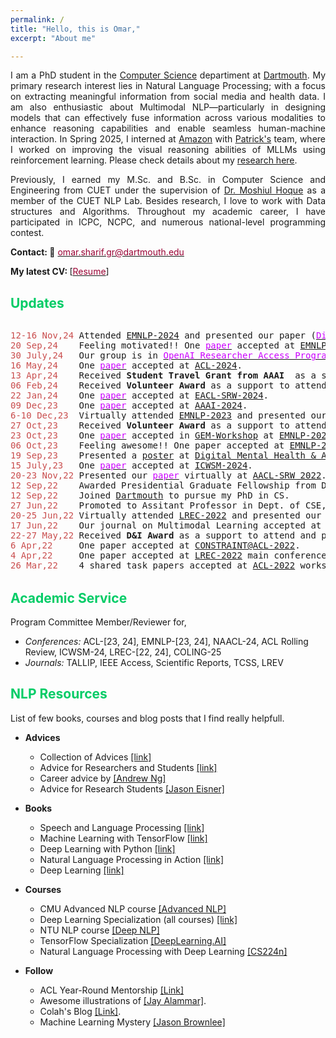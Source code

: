 ```yaml
---
permalink: /
title: "Hello, this is Omar,"
excerpt: "About me"

---
```


<!---
<p align="justify">
  <b><font color="red"><h2> (Under Construction)</h2></font></b>
</p>

author_profile: true
redirect_from: 
  - /about/
  - /about.html
-->

<p align="justify">
I am a PhD student in the <a href="https://web.cs.dartmouth.edu/">Computer Science</a>  departiment at <a href="https://home.dartmouth.edu/">Dartmouth</a>. My primary research interest lies in Natural Language Processing; with a focus on extracting meaningful information from social media and health data. I am also enthusiastic about Multimodal NLP—particularly in designing models that can effectively fuse information across various modalities to enhance reasoning capabilities and enable seamless human-machine interaction. In Spring 2025, I interned at <a href="https://aws.amazon.com/quicksight/q/">Amazon</a> with <a href="https://ngpatrick.com/">Patrick's</a> team, where I worked on improving the visual reasoning abilities of MLLMs using reinforcement learning. Please check details about my <a href="https://omar-sharif.github.io/research/">research here</a>.
</p> 

<p align="justify">
Previously, I earned my M.Sc. and B.Sc. in Computer Science and Engineering from CUET under the supervision of <a href="https://scholar.google.com/citations?user=srYxYhcAAAAJ&hl=en&authuser=2"> Dr. Moshiul Hoque</a> as a member of the CUET NLP Lab. Besides research, I love to work with Data structures and Algorithms. Throughout my academic career, I have participated in ICPC, NCPC, and numerous national-level programming contest.  
</p>

<b>Contact: 📧</b> [<font color= "#990033" >omar.sharif.gr@dartmouth.edu</font>](omar.sharif.gr@dartmouth.edu)

<b>My latest CV: </b> [<a href="https://drive.google.com/file/d/1drGFkiNotRJ2HtOXvcKjBdcD5biTmiNt/view?usp=sharing"><font color="#990033">Resume</font></a>]


<!---
I love to play a lot, read motivational and history (religion, world war) books. My favorite sports are badminton, football, and cricket.
I am also pursuing my M.Sc. from CUET . My research interest lies in the intersection of Deep Learning, Natural Language Processing, and Information Retrieval. More precisely, my goal is to develop tools that help to present information in a structured way by considering inherent semantic relations and dependencies.
<font size="2">🟤</font> 
<font size="2">🔴</font> 
<font size="2">🟠</font> 
<font size="2">🟡</font> 
<font size="2">🟢</font> 
<font size="2">🔵</font> 
<font size="2">🟣</font> 
-->

## <font color="#00cc66"> Updates </font>
<div style="height: 400px; overflow: auto;">
<pre>
<span style="color:rgb(201, 76, 76)">12-16 Nov,24</span> Attended <a href="https://2024.emnlp.org/">EMNLP-2024</a> and presented our paper (<a href="https://aclanthology.org/2024.emnlp-main.673"><font color="#cc00ff">DiscourseEE</font></a>).
<span style="color:rgb(201, 76, 76)">20 Sep,24</span>    Feeling motivated!! One <a href="https://omar-sharif03.github.io/DiscourseEE/"><font color="#cc00ff">paper</font></a> accepted at <a href="https://2024.emnlp.org/">EMNLP-2024</a> main conference.
<span style="color:rgb(201, 76, 76)">30 July,24</span>   Our group is in <a href="https://openai.com/form/researcher-access-program/"><font color="#cc00ff">OpenAI Researcher Access Program</font></a>. We received a $5k API credit and will continue to assess OpenAI models on human-centric NLP tasks.
<span style="color:rgb(201, 76, 76)">16 May,24</span>    One <a href="https://arxiv.org/abs/2403.10829"><font color="#cc00ff">paper</font></a> accepted at <a href="https://2024.aclweb.org/">ACL-2024</a>.
<span style="color:rgb(201, 76, 76)">13 Apr,24</span>    Received <b>Student Travel Grant from AAAI</b>  as a support to attend and present my paper at <a href="https://www.icwsm.org/2024/index.html/index.html">ICWSM-2024</a>.
<span style="color:rgb(201, 76, 76)">06 Feb,24</span>    Received <b>Volunteer Award</b> as a support to attend and present my papers at <a href="https://2024.eacl.org/">EACL-2024</a>.
<span style="color:rgb(201, 76, 76)">22 Jan,24</span>    One <a href="https://aclanthology.org/2024.eacl-srw.12/"><font color="#cc00ff">paper</font></a> accepted at <a href="https://2024.eacl.org/">EACL-SRW-2024</a>.
<span style="color:rgb(201, 76, 76)">09 Dec,23</span>    One <a href="https://ojs.aaai.org/index.php/AAAI/article/view/30241"><font color="#cc00ff">paper</font></a> accepted at <a href="https://aaai.org/aaai-conference/">AAAI-2024</a>.
<span style="color:rgb(201, 76, 76)">6-10 Dec,23</span>  Virtually attended <a href="https://2023.emnlp.org/">EMNLP-2023</a> and presented our papers (<a href="https://aclanthology.org/2023.findings-emnlp.273/"><font color="#cc00ff">Paper-1</font></a>, <a href="https://arxiv.org/pdf/2309.06541.pdf"><font color="#cc00ff">Paper-2</font></a>).
<span style="color:rgb(201, 76, 76)">27 Oct,23</span>    Received <b>Volunteer Award</b> as a support to attend and present my papers at <a href="https://2023.emnlp.org/">EMNLP-2023</a>.
<span style="color:rgb(201, 76, 76)">23 Oct,23</span>    One <a href="https://arxiv.org/abs/2309.06541"><font color="#cc00ff">paper</font></a> accepted in <a href="https://gem-benchmark.com/workshop">GEM-Workshop</a> at <a href="https://2023.emnlp.org/">EMNLP-2023</a>.
<span style="color:rgb(201, 76, 76)">06 Oct,23</span>    Feeling awesome!! One paper accepted at <a href="https://2023.emnlp.org/">EMNLP-2023</a> Findings.
<span style="color:rgb(201, 76, 76)">19 Sep,23</span>    Presented a <a href="https://drive.google.com/file/d/180rgB5PVcHhKjfn8Q4M94sejQ5NnoRA8/view?usp=sharing"><font>poster</font></a> at <a href="https://www.c4tbh.org/mental-health-ai-symposium/">Digital Mental Health & AI Symposium</a> organized by <a href="https://www.c4tbh.org/">CTBH</a>.
<span style="color:rgb(201, 76, 76)">15 July,23</span>   One <a href="https://arxiv.org/abs/2301.11508"><font color="#cc00ff">paper</font></a> accepted at <a href="https://www.icwsm.org/2023/index.html/call_for_submissions.html">ICWSM-2024</a>.
<span style="color:rgb(201, 76, 76)">20-23 Nov,22</span> Presented our <a href="https://aclanthology.org/2022.aacl-srw.5/"><font color="#cc00ff">paper</font></a> virtually at <a href="https://www.aacl2022.org/Program/student-research-workshop">AACL-SRW 2022</a>.
<span style="color:rgb(201, 76, 76)">12 Sep,22</span>    Awarded Presidential Graduate Fellowship from Dartmouth.
<span style="color:rgb(201, 76, 76)">12 Sep,22</span>    Joined <a href="https://home.dartmouth.edu/">Dartmouth</a> to pursue my PhD in CS.
<span style="color:rgb(201, 76, 76)">27 Jun,22</span>    Promoted to Assitant Professor in Dept. of CSE, CUET. Feeling super happy!!!
<span style="color:rgb(201, 76, 76)">20-25 Jun,22</span> Virtually attended <a href="https://lrec2022.lrec-conf.org/en/">LREC-2022</a> and presented our paper <a href="http://www.lrec-conf.org/proceedings/lrec2022/pdf/2022.lrec-1.165.pdf"><font color="#cc00ff">MemoSen</font></a>
<span style="color:rgb(201, 76, 76)">17 Jun,22</span>    Our journal on Multimodal Learning accepted at <a href="https://www.journals.elsevier.com/journal-of-king-saud-university-computer-and-information-sciences">JKSU</a> Journal.<font color= "#f00">[IF: 13.437]</font> Feeling awesome!!! 
<span style="color:rgb(201, 76, 76)">22-27 May,22</span> Received <b>D&I Award</b> as a support to attend and present our papers at <a href="https://www.2022.aclweb.org/conference-programme">ACL-2022</a>.
<span style="color:rgb(201, 76, 76)">6 Apr,22</span>     One paper accepted at <a href="https://lcs2.iiitd.edu.in/CONSTRAINT-2022/">CONSTRAINT@ACL-2022</a>.
<span style="color:rgb(201, 76, 76)">4 Apr,22</span>     One paper accepted at <a href="https://lrec2022.lrec-conf.org/en/">LREC-2022</a> main conference.
<span style="color:rgb(201, 76, 76)">26 Mar,22</span>    4 shared task papers accepted at <a href="https://www.2022.aclweb.org/workshops">ACL-2022</a> workshops.
<span style="color:rgb(201, 76, 76)">02 Jan,22</span>    Feeling awesome!!! Successfully defended my Master's thesis.<a href="https://docs.google.com/presentation/d/1GTHUAWxUmvd5kgwl9xPERwYf0bnkLgbY/edit?usp=sharing&ouid=103730353445379362338&rtpof=true&sd=true"><font color="#cc00ff">[Slides]</font></a>
<span style="color:rgb(201, 76, 76)">20 Dec,21</span>    <a href="https://github.com/omar-sharif03/BAD-Bangla-Aggressive-Text-Dataset"><font color="#cc00ff">Bengali Aggressive Text Dataset (BAD)</font></a> is released. Hope this dataset will pave the way for undesired/toxic language detection research in Bengali.
<span style="color:rgb(201, 76, 76)">5 Dec,21</span>     Feeling super happy!!! <a href="https://www.sciencedirect.com/science/article/abs/pii/S0925231221018567"><font color="#cc00ff">Paper</font></a> accepted at <a href="https://www.sciencedirect.com/journal/neurocomputing">Neurocomputing Journal</a>.<font color= "#f00">[IF: 5.719, HI: 143]</font>
<span style="color:rgb(201, 76, 76)">7-11 Nov,21</span>  Received <b>D&I Award</b> and virtually attended <a href="https://2021.emnlp.org/">EMNLP-2021</a>.
<span style="color:rgb(201, 76, 76)">5 Nov,21</span>     Two papers (<a href="https://link.springer.com/article/10.1007/s42979-021-00922-z"><font color="#cc00ff">Sentiment</font></a>, <a href="https://link.springer.com/article/10.1007/s42979-021-00913-0"><font color="#cc00ff">Emotion</font></a>) accepted in <a href="https://www.springer.com/journal/42979">SN Computer Science</a> journal.
<span style="color:rgb(201, 76, 76)">1-6 Aug,21</span>   Virtually attended <a href="https://2021.aclweb.org/">ACL-2021</a>.
<span style="color:rgb(201, 76, 76)">26 June,21</span>   Successfully organized <a href="https://cuetnlp.com/iwcaut2021/">International Workshop on Computational Analysis of Undesired Texts on Social Media</a>.
<span style="color:rgb(201, 76, 76)">7 June,21</span>    Presented our <a href="https://aclanthology.org/2021.naacl-srw.19/"><font color="#cc00ff">paper</font></a> virtually at <a href="https://naacl2021-srw.github.io/">NAACL-SRW 2021</a>.
<span style="color:rgb(201, 76, 76)">7 Apr,21</span>     Received <b>D&I Award</b> as a support to attend and present my work at <a href="https://2021.eacl.org/">EACL-2021</a>.
<span style="color:rgb(201, 76, 76)">27 Mar,21</span>    One <a href="https://arxiv.org/abs/2104.08613"><font color="#cc00ff">paper</font></a> accepted at <a href="https://naacl2021-srw.github.io/">NAACL-SRW 2021</a>.<font color= "#f00">[Acceptance rate: 44%]</font>
<span style="color:rgb(201, 76, 76)">15 Feb,21</span>    Three papers (<a href="https://www.aclweb.org/anthology/2021.ltedi-1.25/"><font color="#cc00ff">Hope</font></a>, <a href="https://www.aclweb.org/anthology/2021.dravidianlangtech-1.35/"><font color="#cc00ff">Offensive</font></a>, <a href="https://www.aclweb.org/anthology/2021.dravidianlangtech-1.43/"><font color="#cc00ff">Multimodal</font></a>) accepted at <a href="https://2021.eacl.org/">EACL-2021</a> workshops.
<span style="color:rgb(201, 76, 76)">8 Feb,21</span>     Achieved <b>Best paper award (research track)</b> at <a href="http://lcs2.iiitd.edu.in/CONSTRAINT-2021">CONSTRAINT</a> collocated with <a href="https://aaai.org/Conferences/AAAI-21/">AAAI-2021</a>.<font color= "#f00">[Acceptance rate: 37.1%]</font>
<span style="color:rgb(201, 76, 76)">16 Jan,21</span>    Our team NLP@CUET secured <b>1<sup>st</sup></b>, <b>3<sup>rd</sup></b> and <b>3<sup>rd</sup></b> position at <a href="https://sites.google.com/view/lt-edi-2021/home">Hope speech</a>, <a href="https://dravidianlangtech.github.io/2021/index.html">Offensive language</a> and <a href="https://dravidianlangtech.github.io/2021/index.html">Multimodal meme</a> detection shared tasks.
<span style="color:rgb(201, 76, 76)">19 Dec,20</span>    Presented a <a href="https://arxiv.org/abs/2012.11420"><font color="#cc00ff">paper</font></a> at <a href="https://www.iitp.ac.in/~ai-nlp-ml/icon2020/index.html">ICON-2020</a>.
<span style="color:rgb(201, 76, 76)">12 Sep,20</span>    <a href="https://www.mdpi.com/2076-3417/10/18/6527"><font color="#cc00ff">Paper</font></a> accepted at Jouranl of <a href="https://www.mdpi.com/journal/applsci">Applied Sciences</a>.<font color= "#f00">[IF: 2.67]</font>
<!---
<font size="2">🟤</font> <span style="color:rgb(201, 76, 76)">25 Mar,2021</span>  One paper got accepted at <a href="https://naacl2021-srw.github.io/">NAACL-SRW</a>.
<font size="2">⚫</font> <span style="color:rgb(201, 76, 76)">25 Mar,2021</span>  One paper got accepted at <a href="https://naacl2021-srw.github.io/">NAACL-SRW</a>.
-->
</pre>
</div>

## <font color="#00cc66"> Academic Service </font> 
Program Committee Member/Reviewer for, 
  * *Conferences:* ACL-[23, 24], EMNLP-[23, 24], NAACL-24, ACL Rolling Review, ICWSM-24, LREC-[22, 24], COLING-25
  * *Journals:* TALLIP, IEEE Access, Scientific Reports, TCSS, LREV

## <font color="#00cc66"> NLP Resources </font>   
List of few books, courses and blog posts that I find really helpfull.

* **Advices**
   * Collection of Advices [[link]](http://taoxie.cs.illinois.edu/advice.htm)
   * Advice for Researchers and Students [[link]](https://homes.cs.washington.edu/~mernst/advice/#all-students)
   * Career advice by [[Andrew Ng]](https://www.youtube.com/watch?v=733m6qBH-jI&t=655s&ab_channel=stanfordonline)
   * Advice for Research Students [[Jason Eisner]](https://www.cs.jhu.edu/~jason/advice/)

* **Books**
   * Speech and Language Processing [[link]](https://web.stanford.edu/~jurafsky/slp3/)
   * Machine Learning with TensorFlow [[link]](https://www.manning.com/books/machine-learning-with-tensorflow-second-edition)
   * Deep Learning with Python [[link]](https://www.manning.com/books/deep-learning-with-python)
   * Natural Language Processing in Action [[link]](https://www.manning.com/books/natural-language-processing-in-action)
   * Deep Learning [[link]](https://www.deeplearningbook.org/)

* **Courses**
   * CMU Advanced NLP course [[Advanced NLP]](http://www.phontron.com/class/anlp2021/index.html)   
   * Deep Learning Specialization (all courses) [[link]](https://www.coursera.org/specializations/deep-learning)
   * NTU NLP course [[Deep NLP]](https://ntunlpsg.github.io/ce7455_deep-nlp-20/)
   * TensorFlow Specialization [[DeepLearning.AI]](https://www.coursera.org/professional-certificates/tensorflow-in-practice)
   * Natural Language Processing with Deep Learning [[CS224n]](http://web.stanford.edu/class/cs224n/)

* **Follow**
   * ACL Year-Round Mentorship [[Link]](https://mentorship.aclweb.org/Home.html)   
   * Awesome illustrations of [[Jay Alammar]](http://jalammar.github.io/).
   * Colah's Blog [[Link]](http://colah.github.io/).
   * Machine Learning Mystery [[Jason Brownlee]](https://machinelearningmastery.com/category/natural-language-processing/)
   
<!---
I am a PhD student in the department of <a href="https://web.cs.dartmouth.edu/">Computer Science</a> at <a href="https://home.dartmouth.edu/">Dartmouth</a>. My primary research interest lies in the area of Natural Language Processing; particularly, I am interested in applying NLP techniques to extract meaningful information from social media and health data. I am also enthusiastic about Multimodal NLP particularly in designing models to effectively share features accross vairous modalities to improve their reasoning capability and eventually enable seamless interaction between intelligent machines and humans. I spent Spring 2025 interning at <a href="https://aws.amazon.com/quicksight/q/">Amazon</a> with <a href="https://ngpatrick.com/">Patrick's</a> team to improve visual reasoning capabilities of MLLMs through Reinforcement learning.
-->

 <!-- it is crucial to process, relate, and combine information from several modalities. -->
 
 <!---
 I am enthusiastic about Multilingual and Multimodal NLP research. I am interested in exploring how existing resources of resource-rich languages can be effectively utilized to develop multilingual tools focusing on improving efficiency for low/zero-resource languages.

 I am interested in applying NLP techniques to extract meaningful information from social media and health data. I am also enthusiastic about Multimodal NLP particularly in designing models to effectively share features accross vairous modalities to improve their reasoning capability and . I am excited about problems like how we can build models that can efficiently fuse and meaningfully share features between multiple modalities (i.e. linguistic, acoustic, visual) to enable seamless interaction between intelligent machines and humans.
-->

 <!---
 Previously, I worked as an Assistant Professor at Chittagong University of Engineering and Technology <a href="https://www.cuet.ac.bd/">(CUET)</a>. While working on academic and extracurricular projects, I develop my skill in C, C++, Python, Java, Php, and Latex. Working on several group projects help me to get communication as well as planning skills. 
-->